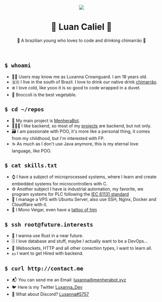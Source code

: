 <p align="center">
<img src="https://i.redd.it/e3crcw0hseq51.jpg">
</p>
<h1 align="center">💖 Luan Caliel 💖</h1>

  <p align="center">
    🧉 A brazilian young who loves to code and drinking chimarrão 🧉
    <!---I know that `br` is not the best way of do it, but i just think on that-->
    <br />
    <br />
    <br />
  </p>
  
## ```$ whoami ```

- 🏳️‍🌈 Users may know me as Luxanna Crownguard. I am 18 years old. 
- 🇧🇷 I live in the south of Brazil. I love to drink our native drink [chimarrão](https://pt.wikipedia.org/wiki/Chimarr%C3%A3o).
- ❄️ I love cold, like yooo it is so good to code wrapped in a duvet.
- 🥦 Broccoli is the best vegetable.

## ```$ cd ~/repos```

- 👑 My main project is [MenheraBot](https://github.com/MenheraBot).
- 👩🏻‍🦰 I like backend, so most of my [projects](https://github.com/ySnoopyDogy?tab=repositories) are backend, but not only.
- 🗃 I am passionate with POO, it's more like a personal thing, it comes from my childhood, but I'm interested with FP.
- ☕️ As much as I don't use Java anymore, this is my eternal love language, like POO.

## ```$ cat skills.txt```

- ⌚️ I have a subject of microprocessed systems, where I learn and create embedded systems for microcontrollers with C.
- ⚙️ Another subject I have is industrial automation, my favorite, we program systems for PLC following the [IEC 61131 standard](https://en.wikipedia.org/wiki/IEC_61131)
- 📡 I manage a VPS with Ubuntu Server, also use SSH, Nginx, Docker and Cloudflare with it.
- 🔮 I Mono Veigar, even have a [tattoo of him](https://i.imgur.com/dz6HMid.png) 

## ```$ ssh root@future.interests ```

- 🍧 I wanna use Rust in a near future.
- 🗄 I love database and stuff, maybe I actually want to be a DevOps...
- 🔐 Websockets, HTTP and all other conection types, I want to learn all.
- 💵 I want to get Hired with backend.

## ```$ curl http://contact.me ```

- 📬 You can send me an Email: [luxanna@menherabot.xyz](mailto:luxanna@menherabot.xyz)
- 🐦 Here is my Twitter [Luxanna_Dev](https://twitter.com/Luxanna_Dev)
- 🖤 What about Discord? [Luxanna#5757](https://discord.com/invite/fZMdQbA)
